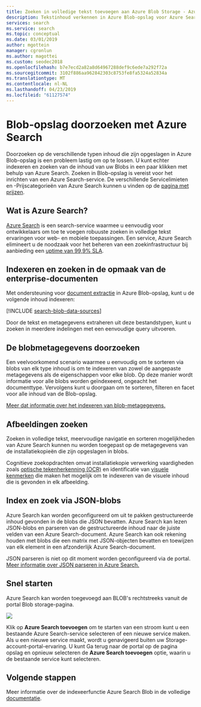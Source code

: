 ```yaml
---
title: Zoeken in volledige tekst toevoegen aan Azure Blob Storage - Azure Search
description: Tekstinhoud verkennen in Azure Blob-opslag voor Azure Search indexeren in code met behulp van de HTTP REST-API.
services: search
ms.service: search
ms.topic: conceptual
ms.date: 03/01/2019
author: mgottein
manager: cgronlun
ms.author: magottei
ms.custom: seodec2018
ms.openlocfilehash: b7e7ecd2a82a8d64967288def9c6ede7a292f72a
ms.sourcegitcommit: 3102f886aa962842303c8753fe8fa5324a52834a
ms.translationtype: MT
ms.contentlocale: nl-NL
ms.lasthandoff: 04/23/2019
ms.locfileid: "61127574"
---
```

# <a name="searching-blob-storage-with-azure-search"></a>Blob-opslag doorzoeken met Azure Search

Doorzoeken op de verschillende typen inhoud die zijn opgeslagen in Azure Blob-opslag is een probleem lastig om op te lossen. U kunt echter indexeren en zoeken van de inhoud van uw Blobs in een paar klikken met behulp van Azure Search. Zoeken in Blob-opslag is vereist voor het inrichten van een Azure Search-service. De verschillende Servicelimieten en -Prijscategorieën van Azure Search kunnen u vinden op de [pagina met prijzen](https://aka.ms/azspricing).

## <a name="what-is-azure-search"></a>Wat is Azure Search?
[Azure Search](https://aka.ms/whatisazsearch) is een search-service waarmee u eenvoudig voor ontwikkelaars om toe te voegen robuuste zoeken in volledige tekst ervaringen voor web- en mobiele toepassingen. Een service, Azure Search elimineert u de noodzaak voor het beheren van een zoekinfrastructuur bij aanbieding een [uptime van 99,9% SLA](https://aka.ms/azuresearchsla).

## <a name="index-and-search-enterprise-document-formats"></a>Indexeren en zoeken in de opmaak van de enterprise-documenten
Met ondersteuning voor [document extractie](https://aka.ms/azsblobindexer) in Azure Blob-opslag, kunt u de volgende inhoud indexeren:

[!INCLUDE [search-blob-data-sources](../../includes/search-blob-data-sources.md)]

Door de tekst en metagegevens extraheren uit deze bestandstypen, kunt u zoeken in meerdere indelingen met een eenvoudige query uitvoeren. 

## <a name="search-through-your-blob-metadata"></a>De blobmetagegevens doorzoeken
Een veelvoorkomend scenario waarmee u eenvoudig om te sorteren via blobs van elk type inhoud is om te indexeren van zowel de aangepaste metagegevens als de eigenschappen voor elke blob. Op deze manier wordt informatie voor alle blobs worden geïndexeerd, ongeacht het documenttype. Vervolgens kunt u doorgaan om te sorteren, filteren en facet voor alle inhoud van de Blob-opslag.

[Meer dat informatie over het indexeren van blob-metagegevens.](https://aka.ms/azsblobmetadataindexing)

## <a name="image-search"></a>Afbeeldingen zoeken
Zoeken in volledige tekst, meervoudige navigatie en sorteren mogelijkheden van Azure Search kunnen nu worden toegepast op de metagegevens van de installatiekopieën die zijn opgeslagen in blobs.

Cognitieve zoekopdrachten omvat installatiekopie verwerking vaardigheden zoals [optische tekenherkenning (OCR)](cognitive-search-skill-ocr.md) en identificatie van [visuele kenmerken](cognitive-search-skill-image-analysis.md) die maken het mogelijk om te indexeren van de visuele inhoud die is gevonden in elk afbeelding.

## <a name="index-and-search-through-json-blobs"></a>Index en zoek via JSON-blobs
Azure Search kan worden geconfigureerd om uit te pakken gestructureerde inhoud gevonden in de blobs die JSON bevatten. Azure Search kan lezen JSON-blobs en parseren van de gestructureerde inhoud naar de juiste velden van een Azure Search-document. Azure Search kan ook rekening houden met blobs die een matrix met JSON-objecten bevatten en toewijzen van elk element in een afzonderlijk Azure Search-document.

JSON parseren is niet op dit moment worden geconfigureerd via de portal. [Meer informatie over JSON parseren in Azure Search.](https://aka.ms/azsjsonblobindexing)

## <a name="quick-start"></a>Snel starten
Azure Search kan worden toegevoegd aan BLOB's rechtstreeks vanuit de portal Blob storage-pagina.

![](./media/search-blob-storage-integration/blob-blade.png)

Klik op **Azure Search toevoegen** om te starten van een stroom kunt u een bestaande Azure Search-service selecteren of een nieuwe service maken. Als u een nieuwe service maakt, wordt u genavigeerd buiten uw Storage-account-portal-ervaring. U kunt Ga terug naar de portal op de pagina opslag en opnieuw selecteren de **Azure Search toevoegen** optie, waarin u de bestaande service kunt selecteren.

## <a name="next-steps"></a>Volgende stappen
Meer informatie over de indexeerfunctie Azure Search Blob in de volledige [documentatie](https://aka.ms/azsblobindexer).
